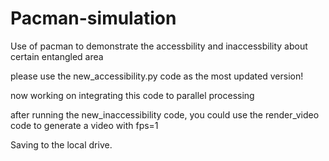 # Pacman-simulation
Use of pacman to demonstrate the accessbility and inaccessbility about certain entangled area

please use the new_accessibility.py code as the most updated version!

now working on integrating this code to parallel processing

after running the new_inaccessibility code, you could use the render_video code to generate a video with fps=1

Saving to the local drive.
